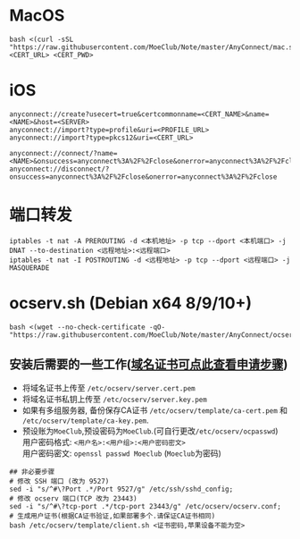 # MacOS
```
bash <(curl -sSL "https://raw.githubusercontent.com/MoeClub/Note/master/AnyConnect/mac.sh") <CERT_URL> <CERT_PWD>
```

# iOS
```
anyconnect://create?usecert=true&certcommonname=<CERT_NAME>&name=<NAME>&host=<SERVER>
anyconnect://import?type=profile&uri=<PROFILE_URL>
anyconnect://import?type=pkcs12&uri=<CERT_URL>

anyconnect://connect/?name=<NAME>&onsuccess=anyconnect%3A%2F%2Fclose&onerror=anyconnect%3A%2F%2Fclose
anyconnect://disconnect/?onsuccess=anyconnect%3A%2F%2Fclose&onerror=anyconnect%3A%2F%2Fclose
```

# 端口转发
```
iptables -t nat -A PREROUTING -d <本机地址> -p tcp --dport <本机端口> -j DNAT --to-destination <远程地址>:<远程端口> 
iptables -t nat -I POSTROUTING -d <远程地址> -p tcp --dport <远程端口> -j MASQUERADE
```

# ocserv.sh (Debian x64 8/9/10+)
```
bash <(wget --no-check-certificate -qO- "https://raw.githubusercontent.com/MoeClub/Note/master/AnyConnect/ocserv.sh")
```
## 安装后需要的一些工作([域名证书可点此查看申请步骤](https://github.com/MoeClub/AlphaSSL))
- 将域名证书上传至 `/etc/ocserv/server.cert.pem`
- 将域名证书私钥上传至 `/etc/ocserv/server.key.pem`
- 如果有多组服务器, 备份保存CA证书 `/etc/ocserv/template/ca-cert.pem` 和 `/etc/ocserv/template/ca-key.pem`.
- 预设账为`MoeClub`,预设密码为`MoeClub`.(可自行更改`/etc/ocserv/ocpasswd`)      
用户密码格式: `<用户名>:<用户组>:<用户密码密文>`       
用户密码密文: `openssl passwd Moeclub` (`Moeclub`为密码)       
```
## 非必要步骤
# 修改 SSH 端口 (改为 9527)
sed -i "s/^#\?Port .*/Port 9527/g" /etc/ssh/sshd_config;
# 修改 ocserv 端口(TCP 改为 23443)
sed -i "s/^#\?tcp-port .*/tcp-port 23443/g" /etc/ocserv/ocserv.conf;
# 生成用户证书(根据CA证书验证,如果部署多个.请保证CA证书相同)
bash /etc/ocserv/template/client.sh <证书密码,苹果设备不能为空>
```

